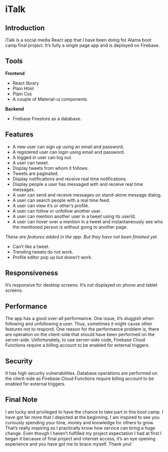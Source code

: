 # iTalk

## Introduction
iTalk is a social media React app that I have been doing for Alama boot camp final project. It’s fully a single page app and is deployed on Firebase. 
## Tools 
 __Frontend__
* React library
* Plain Html
* Plain Css
* A couple of Material-ui components 

 __Backend__
* Firebase Firestore as a database. 

## Features
*	A new user can sign up using an email and password. 
*	A registered user can login using email and password.
*	A logged in user can log out.
*	A user can tweet. 
*	Display tweets from whom it follows.
*	Tweets are paginated. 
*	Display notifications and receive real time notifications.
*	Display people a user has messaged with and receive real time messages.  
*	A user can send and receive messages on stand-alone message dialog. 
*	A user can search people with a real time feed. 
*	A user can view it’s or other’s profile. 
*	A user can follow or unfollow another user. 
*	A user can mention another user in a tweet using its userId. 
*	A user can hover over a mention in a tweet and instantaneously see who the mentioned person is without going to another page.   

_These are features added in the app. But they have not been finished yet._
*	Can’t like a tweet. 
*	Trending tweets do not work. 
*	Profile editor pop up but doesn’t work.

## Responsiveness
It’s responsive for desktop screens. It’s not displayed on phone and tablet screens.  

## Performance 
 The app has a good over-all performance. One issue, It’s sluggish when following and unfollowing a user. Thus, sometimes it might cause other features not to respond. One reason for the performance problem is, there are operation on the client-side that should have been performed on the server-side. Unfortunately, to use server-side code, Firebase Cloud Functions require a billing account to be enabled for external triggers.

## Security 
It has high security vulnerabilities. Database operations are performed on the client-side as Firebase Cloud Functions require billing account to be enabled for external triggers.  

## Final Note
I am lucky and privileged to have the chance to take part in this boot camp. I have got far more that I depicted at the beginning. I am inspired to see you curiously spending your time, money and knowledge for others to grow. That’s really inspiring as I practically know how service can bring a huge change. Even though I haven’t fulfilled my project expectation I had at first I began it because of final project and internet access, it’s an eye opening experience and you have got me to brace myself. Thank you!  
